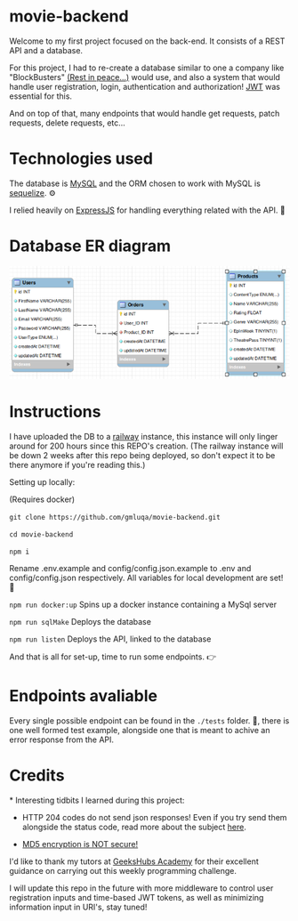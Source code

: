 # movie-backend

Welcome to my first project focused on the back-end. It consists of a REST API and a database.

For this project, I had to re-create a database similar to one a company like "BlockBusters" [(Rest in peace...)](<https://en.wikipedia.org/wiki/Blockbuster_(retailer)#:~:text=Between%20November%206%2C%202013%2C%20and,mail%20program%20was%20shut%20down.>) would use, and also a system that would handle user registration, login, authentication and authorization! [JWT](https://jwt.io/) was essential for this.

And on top of that, many endpoints that would handle get requests, patch requests, delete requests, etc...

# Technologies used

The database is [MySQL](https://www.mysql.com/) and the ORM chosen to work with MySQL is [sequelize](https://sequelize.org/). ⚙️

I relied heavily on [ExpressJS](https://expressjs.com/) for handling everything related with the API. 🤖

# Database ER diagram

![image](./readme_assets/er-diagram.png)

# Instructions

I have uploaded the DB to a [railway](https://railway.app/) instance, this instance will only linger around for 200 hours since this REPO's creation. (The railway instance will be down 2 weeks after this repo being deployed, so don't expect it to be there anymore if you're reading this.)

Setting up locally:

(Requires docker)

`git clone https://github.com/gmluqa/movie-backend.git`

`cd movie-backend`

`npm i`

Rename .env.example and config/config.json.example to .env and config/config.json respectively. All variables for local development are set! 👾

`npm run docker:up` Spins up a docker instance containing a MySql server

`npm run sqlMake` Deploys the database

`npm run listen` Deploys the API, linked to the database

And that is all for set-up, time to run some endpoints. 👉

# Endpoints avaliable

Every single possible endpoint can be found in the `./tests` folder. 🧪, there is one well formed test example, alongside one that is meant to achive an error response from the API.

# Credits

\* Interesting tidbits I learned during this project:

- HTTP 204 codes do not send json responses! Even if you try send them alongside the status code, read more about the subject [here](https://bambielli.com/til/2017-03-26-express-res-204/).

- [MD5 encryption is NOT secure!](https://youtu.be/GI790E1JMgw?t=881)

I'd like to thank my tutors at [GeeksHubs Academy](https://geekshubs.com/) for their excellent guidance on carrying out this weekly programming challenge.

I will update this repo in the future with more middleware to control user registration inputs and time-based JWT tokens, as well as minimizing information input in URI's, stay tuned!
